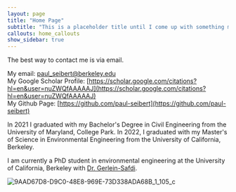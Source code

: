 ```yaml
---
layout: page
title: "Home Page"
subtitle: "This is a placeholder title until I come up with something more celever"
callouts: home_callouts
show_sidebar: true
---
```


The best way to contact me is via email. 

My email: paul_seibert@berkeley.edu  <br>
My Google Scholar Profile: [https://scholar.google.com/citations?hl=en&user=nuZWQfAAAAAJ](https://scholar.google.com/citations?hl=en&user=nuZWQfAAAAAJ) <br>
My Github Page:  [https://github.com/paul-seibert](https://github.com/paul-seibert) <br>

In 2021 I graduated with my Bachelor's Degree in Civil Engineering from the 
University of Maryland, College Park. In 2022, I graduated with my Master's of Science in Environmental Engineering from the University of California, Berkeley. 


I am currently a PhD student in environmental engineering at the University of California, Berkeley with [Dr. Gerlein-Safdi](https://twitter.com/cgerleinsafdi?lang=en). 

![9AAD67D8-D9C0-48E8-969E-73D338ADA68B_1_105_c](https://user-images.githubusercontent.com/61629920/180067984-62f74d98-afcb-4d74-88ed-4376bc50dc1d.jpeg)
